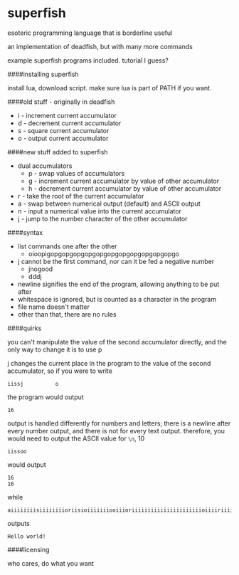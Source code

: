 # superfish
esoteric programming language that is borderline useful

an implementation of deadfish, but with many more commands

example superfish programs included. tutorial I guess?

####installing superfish

install lua, download script. make sure lua is part of PATH if you want.

####old stuff - originally in deadfish

* i - increment current accumulator
* d - decrement current accumulator
* s - square current accumulator
* o - output current accumulator

####new stuff added to superfish

* dual accumulators
  * p - swap values of accumulators
  * g - increment current accumulator by value of other accumulator
  * h - decrement current accumulator by value of other accumulator
* r - take the root of the current accumulator
* a - swap between numerical output (default) and ASCII output
* n - input a numerical value into the current accumulator
* j - jump to the number character of the other accumulator

####syntax

* list commands one after the other
  * oioopigopgopgopgopgopgopgopgopgopgopgopgo
* j cannot be the first command, nor can it be fed a negative number
  * jnogood
  * dddj
* newline signifies the end of the program, allowing anything to be put after
* whitespace is ignored, but is counted as a character in the program
* file name doesn't matter
* other than that, there are no rules

####quirks

you can't manipulate the value of the second accumulator directly, and the only way to change it is to use p

j changes the current place in the program to the value of the second accumulator, so if you were to write

    iissj          o

the program would output

    16

output is handled differently for numbers and letters; there is a newline after every number output, and there is not
for every text output. therefore, you would need to output the ASCII value for `\n`, 10

    iissoo

would output

    16  
    16

while

    aiiiiiiiisiiiiiiiioriisioiiiiiiiooiiioriiiiiiiiiiiiiiiiiiiiiioiiiiriiiiisddoddddddddoiiioddddddoddddddddorddddsdddoriiiii

outputs

    Hello world!  
    

####licensing

who cares, do what you want
